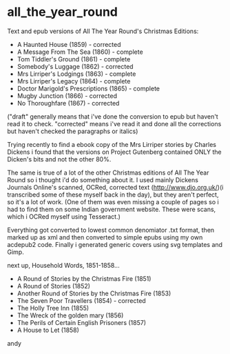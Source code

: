 # all_the_year_round
Text and epub versions of All The Year Round's Christmas Editions:

- A Haunted House (1859) - corrected
- A Message From The Sea (1860) - complete
- Tom Tiddler's Ground (1861) - complete
- Somebody's Luggage (1862) - corrected
- Mrs Lirriper's Lodgings (1863) - complete
- Mrs Lirriper's Legacy (1864) - complete
- Doctor Marigold's Prescriptions (1865) - complete
- Mugby Junction (1866) - corrected
- No Thoroughfare (1867) - corrected

("draft" generally means that i've done the conversion to epub but haven't read it to check.
"corrected" means i've read it and done all the corrections but haven't checked the paragraphs or italics)

Trying recently to find a ebook copy of the Mrs Lirriper stories by Charles Dickens i found that the versions on Project Gutenberg contained ONLY the Dicken's bits and not the other 80%.

The same is true of a lot of the other Christmas editions of All The Year Round so i thought i'd do something about it. I used mainly Dickens Journals Online's scanned, OCRed, corrected text (http://www.djo.org.uk/)(i transcribed some of these myself back in the day), but they aren't perfect, so it's a lot of work. (One of them was even missing a couple of pages so i had to find them on some Indian government website. These were scans, which i OCRed myself using Tesseract.)

Everything got converted to lowest common denomiator .txt format, then marked up as xml and then converted to simple epubs using my own acdepub2 code. Finally i generated generic covers using svg templates and Gimp.

next up, Household Words, 1851-1858...

- A Round of Stories by the Christmas Fire (1851)
- A Round of Stories (1852)
- Another Round of Stories by the Christmas Fire (1853)
- The Seven Poor Travellers (1854) - corrected
- The Holly Tree Inn (1855)
- The Wreck of the golden mary (1856)
- The Perils of Certain English Prisoners (1857)
- A House to Let (1858)

andy
